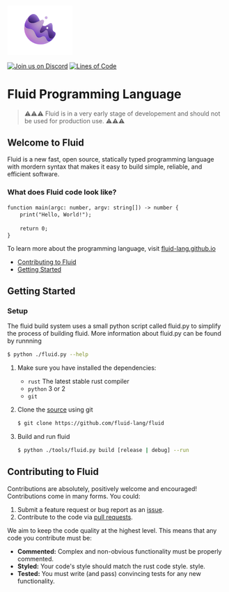 <img src="misc/logo.png" width="150px">

[lines-of-code-badge]: https://tokei.rs/b1/github/fluid-lang/fluid?category=code

[repo]: https://github.com/fluid-lang/fluid

[discord]: https://discord.gg/AAv4gURK2S
[discord-badge]: https://img.shields.io/discord/807452320996261889

[![Join us on Discord][discord-badge]][discord]
[![Lines of Code][lines-of-code-badge]][repo]

# Fluid Programming Language

> ⚠⚠⚠ Fluid is in a very early stage of developement and should not be used for production use. ⚠⚠⚠

## Welcome to Fluid
Fluid is a new fast, open source, statically typed programming language with mordern syntax that makes it easy to build simple, reliable, and efficient software.

### What does Fluid code look like?
```
function main(argc: number, argv: string[]) -> number {
    print("Hello, World!");
    
    return 0;
}
```

To learn more about the programming language, visit [fluid-lang.github.io](https://fluid-lang.github.io)

- [Contributing to Fluid](#contributing-to-fluid)
- [Getting Started](#getting-started)

## Getting Started
### Setup
The fluid build system uses a small python script called fluid.py to simplify the process of building fluid. More information about fluid.py can be found by runnning 
```bash
$ python ./fluid.py --help
```

1. Make sure you have installed the dependencies:
    
    * `rust` The latest stable rust compiler
    * `python` 3 or 2
    * `git`

2. Clone the [source](https://github.com/fluid-lang/fluid) using git

    ```bash
    $ git clone https://github.com/fluid-lang/fluid
    ```

3. Build and run fluid
    
    ```bash
    $ python ./tools/fluid.py build [release | debug] --run
    ```

## Contributing to Fluid
Contributions are absolutely, positively welcome and encouraged! Contributions come in many forms. You could:

1. Submit a feature request or bug report as an [issue](https://github.com/fluid-lang/fluid/issues).
2. Contribute to the code via [pull requests](https://github.com/fluid-lang/fluid/pulls).

We aim to keep the code quality at the highest level. This means that any
code you contribute must be:

  * **Commented:** Complex and non-obvious functionality must be properly
    commented.
  * **Styled:** Your code's style should match the rust code style.
    style.
  * **Tested:** You must write (and pass) convincing tests for any new
    functionality.
